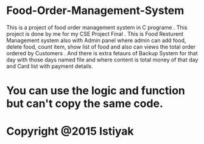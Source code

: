 # Food-Order-Management-System
This is a project of food order management system in C programe . This project is done by me for my CSE Project Final . This is Food Resturent Management system also with Admin panel where admin can add food, delete food, count item, show list of food and also can views the total order ordered by Customers . And there is extra fetaurs of Backup System for that day with those days named file and where content is total money of that day and Card list with payment details.

# You can use the logic and function but can't copy the same code. 
# Copyright @2015 Istiyak
